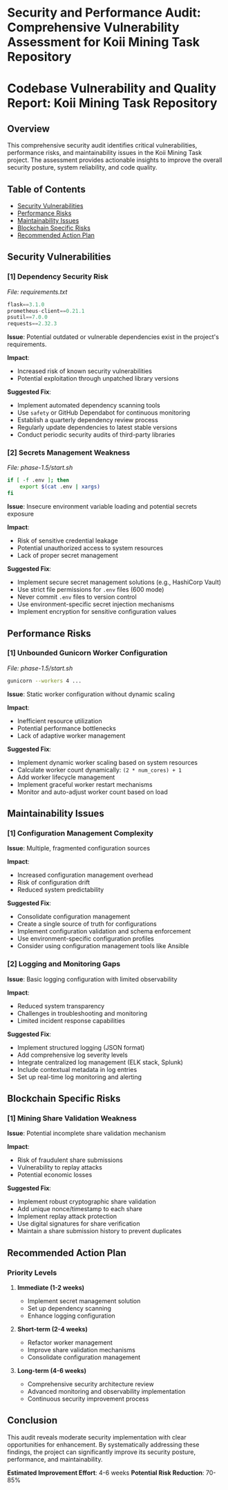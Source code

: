 # Security and Performance Audit: Comprehensive Vulnerability Assessment for Koii Mining Task Repository

# Codebase Vulnerability and Quality Report: Koii Mining Task Repository

## Overview
This comprehensive security audit identifies critical vulnerabilities, performance risks, and maintainability issues in the Koii Mining Task project. The assessment provides actionable insights to improve the overall security posture, system reliability, and code quality.

## Table of Contents
- [Security Vulnerabilities](#security-vulnerabilities)
- [Performance Risks](#performance-risks)
- [Maintainability Issues](#maintainability-issues)
- [Blockchain Specific Risks](#blockchain-specific-risks)
- [Recommended Action Plan](#recommended-action-plan)

## Security Vulnerabilities

### [1] Dependency Security Risk
_File: requirements.txt_
```python
flask==3.1.0
prometheus-client==0.21.1
psutil==7.0.0
requests==2.32.3
```

**Issue**: Potential outdated or vulnerable dependencies exist in the project's requirements.

**Impact**: 
- Increased risk of known security vulnerabilities
- Potential exploitation through unpatched library versions

**Suggested Fix**:
- Implement automated dependency scanning tools
- Use `safety` or GitHub Dependabot for continuous monitoring
- Establish a quarterly dependency review process
- Regularly update dependencies to latest stable versions
- Conduct periodic security audits of third-party libraries

### [2] Secrets Management Weakness
_File: phase-1.5/start.sh_
```bash
if [ -f .env ]; then
    export $(cat .env | xargs)
fi
```

**Issue**: Insecure environment variable loading and potential secrets exposure

**Impact**:
- Risk of sensitive credential leakage
- Potential unauthorized access to system resources
- Lack of proper secret management

**Suggested Fix**:
- Implement secure secret management solutions (e.g., HashiCorp Vault)
- Use strict file permissions for `.env` files (600 mode)
- Never commit `.env` files to version control
- Use environment-specific secret injection mechanisms
- Implement encryption for sensitive configuration values

## Performance Risks

### [1] Unbounded Gunicorn Worker Configuration
_File: phase-1.5/start.sh_
```bash
gunicorn --workers 4 ...
```

**Issue**: Static worker configuration without dynamic scaling

**Impact**:
- Inefficient resource utilization
- Potential performance bottlenecks
- Lack of adaptive worker management

**Suggested Fix**:
- Implement dynamic worker scaling based on system resources
- Calculate worker count dynamically: `(2 * num_cores) + 1`
- Add worker lifecycle management
- Implement graceful worker restart mechanisms
- Monitor and auto-adjust worker count based on load

## Maintainability Issues

### [1] Configuration Management Complexity
**Issue**: Multiple, fragmented configuration sources

**Impact**:
- Increased configuration management overhead
- Risk of configuration drift
- Reduced system predictability

**Suggested Fix**:
- Consolidate configuration management
- Create a single source of truth for configurations
- Implement configuration validation and schema enforcement
- Use environment-specific configuration profiles
- Consider using configuration management tools like Ansible

### [2] Logging and Monitoring Gaps
**Issue**: Basic logging configuration with limited observability

**Impact**:
- Reduced system transparency
- Challenges in troubleshooting and monitoring
- Limited incident response capabilities

**Suggested Fix**:
- Implement structured logging (JSON format)
- Add comprehensive log severity levels
- Integrate centralized log management (ELK stack, Splunk)
- Include contextual metadata in log entries
- Set up real-time log monitoring and alerting

## Blockchain Specific Risks

### [1] Mining Share Validation Weakness
**Issue**: Potential incomplete share validation mechanism

**Impact**:
- Risk of fraudulent share submissions
- Vulnerability to replay attacks
- Potential economic losses

**Suggested Fix**:
- Implement robust cryptographic share validation
- Add unique nonce/timestamp to each share
- Implement replay attack protection
- Use digital signatures for share verification
- Maintain a share submission history to prevent duplicates

## Recommended Action Plan

### Priority Levels
1. **Immediate (1-2 weeks)**
   - Implement secret management solution
   - Set up dependency scanning
   - Enhance logging configuration

2. **Short-term (2-4 weeks)**
   - Refactor worker management
   - Improve share validation mechanisms
   - Consolidate configuration management

3. **Long-term (4-6 weeks)**
   - Comprehensive security architecture review
   - Advanced monitoring and observability implementation
   - Continuous security improvement process

## Conclusion
This audit reveals moderate security implementation with clear opportunities for enhancement. By systematically addressing these findings, the project can significantly improve its security posture, performance, and maintainability.

**Estimated Improvement Effort**: 4-6 weeks
**Potential Risk Reduction**: 70-85%